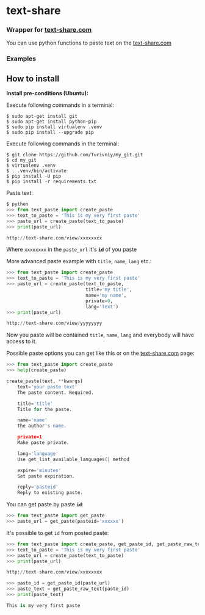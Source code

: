 # text-share
### Wrapper for [text-share.com](http://text-share.com/)

You can use python functions to paste text on the [text-share.com](http://text-share.com/)

### Examples

## How to install


**Install pre-conditions (Ubuntu):**

Execute following commands in a terminal:
```
$ sudo apt-get install git
$ sudo apt-get install python-pip
$ sudo pip install virtualenv .venv
$ sudo pip install --upgrade pip
```


Execute following commands in the terminal:
```
$ git clone https://github.com/Turivniy/my_git.git
$ cd my_git
$ virtualenv .venv
$ . .venv/bin/activate
$ pip install -U pip
$ pip install -r requirements.txt
```


Paste text:
```python
$ python
>>> from text_paste import create_paste
>>> text_to_paste = 'This is my very first paste'
>>> paste_url = create_paste(text_to_paste)
>>> print(paste_url)

http://text-share.com/view/xxxxxxxx
```
Where `xxxxxxxx` in the `paste_url` it's **`id`** of you paste


More advanced paste example with `title`, `name`, `lang` etc.:
```python
>>> from text_paste import create_paste
>>> text_to_paste = 'This is my very first paste'
>>> paste_url = create_paste(text_to_paste,
                             title='my title',
                             name='my name',
                             private=0,
                             lang='Text')
>>> print(paste_url)

http://text-share.com/view/yyyyyyyy
```
Now you paste will be contained `title`, `name`, `lang` and everybody will have access to it.


Possible paste options you can get like this or on the [text-share.com](http://text-share.com/api) page:
```python
>>> from text_paste import create_paste
>>> help(create_paste)

create_paste(text, **kwargs)
    text='your paste text'
    The paste content. Required.

    title='title'
    Title for the paste.

    name='name'
    The author's name.

    private=1
    Make paste private.

    lang='language'
    Use get_list_available_languages() method

    expire='minutes'
    Set paste expiration.

    reply='pasteid'
    Reply to existing paste.
```


You can get paste by paste **`id`**:
```python
>>> from text_paste import get_paste
>>> paste_url = get_paste(pasteid='xxxxxx')
```


It's possible to get `id` from posted paste:
```python
>>> from text_paste import create_paste, get_paste_id, get_paste_raw_text
>>> text_to_paste = 'This is my very first paste'
>>> paste_url = create_paste(text_to_paste)
>>> print(paste_url)

http://text-share.com/view/xxxxxxxx

>>> paste_id = get_paste_id(paste_url)
>>> paste_text = get_paste_raw_text(paste_id)
>>> print(paste_text)

This is my very first paste
```